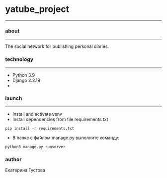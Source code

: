 # yatube_project
---
### about
---
The social network for publishing personal diaries.
### technology
---
- Python 3.9
- Django 2.2.19
- 

### launch
---
- Install and activate venv
- Install dependencies from file requirements.txt
```
pip install -r requirements.txt
``` 
- В папке с файлом manage.py выполните команду:
```
python3 manage.py runserver
```
### author
Екатерина Густова